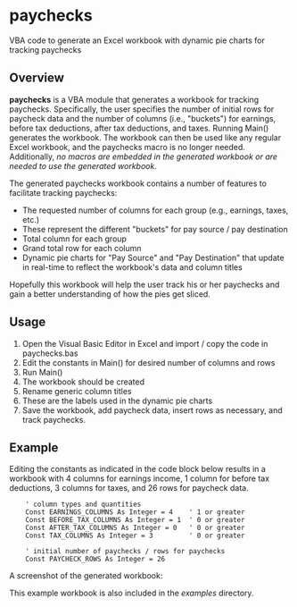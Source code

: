 # paychecks
VBA code to generate an Excel workbook with dynamic pie charts for tracking paychecks

## Overview
**paychecks** is a VBA module that generates a workbook for tracking paychecks. Specifically, the user specifies the number of initial rows for paycheck data and the number of columns (i.e., "buckets") for earnings, before tax deductions, after tax deductions, and taxes. Running Main() generates the workbook. The workbook can then be used like any regular Excel workbook, and the paychecks macro is no longer needed. Additionally, *no macros are embedded in the generated workbook or are needed to use the generated workbook.*

The generated paychecks workbook contains a number of features to facilitate tracking paychecks:

* The requested number of columns for each group (e.g., earnings, taxes, etc.)
 * These represent the different "buckets" for pay source / pay destination
* Total column for each group
* Grand total row for each column
* Dynamic pie charts for "Pay Source" and "Pay Destination" that update in real-time to reflect the workbook's data and column titles

Hopefully this workbook will help the user track his or her paychecks and gain a better understanding of how the pies get sliced.

## Usage
1. Open the Visual Basic Editor in Excel and import / copy the code in paychecks.bas
2. Edit the constants in Main() for desired number of columns and rows
3. Run Main()
 3. The workbook should be created
4. Rename generic column titles
 4. These are the labels used in the dynamic pie charts
5. Save the workbook, add paycheck data, insert rows as necessary, and track paychecks.

## Example
Editing the constants as indicated in the code block below results in a workbook with 4 columns for earnings income, 1 column for before tax deductions, 3 columns for taxes, and 26 rows for paycheck data.

```
    ' column types and quantities
    Const EARNINGS_COLUMNS As Integer = 4    ' 1 or greater
    Const BEFORE_TAX_COLUMNS As Integer = 1  ' 0 or greater
    Const AFTER_TAX_COLUMNS As Integer = 0   ' 0 or greater
    Const TAX_COLUMNS As Integer = 3         ' 0 or greater
    
    ' initial number of paychecks / rows for paychecks
    Const PAYCHECK_ROWS As Integer = 26
```

A screenshot of the generated workbook:



This example workbook is also included in the *examples* directory.
